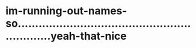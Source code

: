 # im-running-out-names-so...............................................................yeah-that-nice